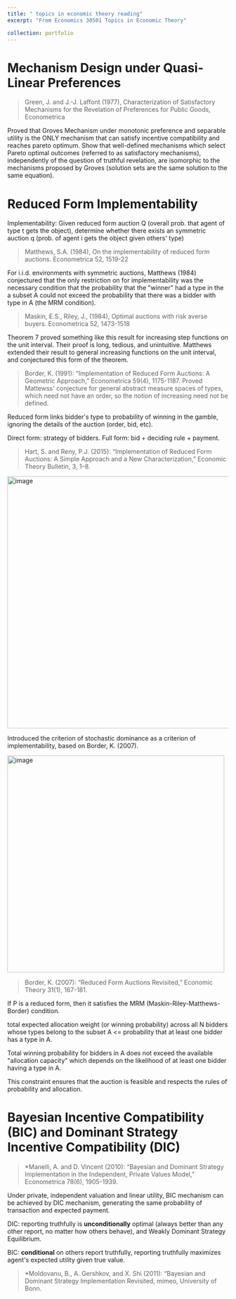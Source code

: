 ```yaml
---
title: " topics in economic theory reading"
excerpt: "From Economics 30501 Topics in Economic Theory"

collection: portfolio
---
```


# Mechanism Design under Quasi-Linear Preferences

> Green, J. and J.-J. Laffont (1977), Characterization of Satisfactory Mechanisms for the Revelation of Preferences for Public Goods, Econometrica

Proved that Groves Mechanism under monotonic preference and separable utility is the ONLY mechanism that can satisfy incentive compatibility and reaches pareto optimum. Show that well-defined mechanisms which select Pareto optimal outcomes (referred to as satisfactory mechanisms), independently of the question of truthful revelation, are  isomorphic to the mechanisms proposed by Groves (solution sets are the same solution to the same equation).

# Reduced Form Implementability

Implementability: Given reduced form auction Q (overall prob. that agent of type t gets the object), determine whether there exists an symmetric auction q (prob. of agent i gets the object given others' type)

> Matthews, S.A. (1984), On the implementability of reduced form auctions. Econometrica 52, 1519-22

For i.i.d. environments with symmetric auctions, Matthews (1984) conjectured that the only restriction on for implementability was the necessary condition that the probability that the "winner" had a type in the a subset A could not exceed the probability that there was a bidder with type in A (the MRM condition). 

> Maskin, E.S., Riley, J., (1984), Optimal auctions with risk averse buyers. Econometrica 52, 1473-1518

Theorem 7 proved something like this result for increasing step functions on the unit interval. Their proof is long, tedious, and unintuitive. Matthews extended their result to general increasing functions on the unit interval, and conjectured this form of the theorem. 

> Border, K. (1991): “Implementation of Reduced Form Auctions: A Geometric Approach,” Econometrica 59(4), 1175-1187.
Proved Mattewss' conjecture for general abstract measure spaces of types, which need not have an order, so the notion of increasing need not be defined.

Reduced form links bidder's type to probability of winning in the gamble, ignoring the details of the auction (order, bid, etc). 

Direct form: strategy of bidders. Full form: bid + deciding rule + payment. 

> Hart, S. and Reny, P.J. (2015): “Implementation of Reduced Form Auctions: A Simple Approach and a New Characterization,” Economic Theory Bulletin, 3, 1–8.

<img width="574" alt="image" src="https://github.com/user-attachments/assets/4405ed25-894a-46a5-8370-68520f49fbf9" />

Introduced the criterion of stochastic dominance as a criterion of implementability, based on Border, K. (2007).

<img width="494" alt="image" src="https://github.com/user-attachments/assets/633bb486-b274-4701-97e7-173ad77b7c6d" />

> Border, K. (2007): “Reduced Form Auctions Revisited,” Economic Theory 31(1), 167-181.

If P is a reduced form, then it satisfies the MRM (Maskin-Riley-Matthews-Border) condition.

total expected allocation weight (or winning probability) across all N bidders whose types belong to the subset A <= probability that at least one bidder has a type in A. 

Total winning probability for bidders in A does not exceed the available "allocation capacity" which depends on the likelihood of at least one bidder having a type in A.

This constraint ensures that the auction is feasible and respects the rules of probability and allocation.


# Bayesian Incentive Compatibility (BIC) and Dominant Strategy Incentive Compatibility (DIC)

> *Manelli, A. and D. Vincent (2010): “Bayesian and Dominant Strategy Implementation in the Independent, Private Values Model,” Econometrica 78(6), 1905-1939.

Under private, independent valuation and linear utility, BIC mechanism can be achieved by DIC mechanism, generating the same probability of transaction and expected payment.

DIC: reporting truthfully is **unconditionally** optimal (always better than any other report, no matter how others behave), and Weakly Dominant Strategy Equilibrium.

BIC: **conditional** on others report truthfully, reporting truthfully maximizes agent's expected utility given true value.

> *Moldovanu, B., A. Gershkov, and X. Shi (2011): “Bayesian and Dominant Strategy Implementation Revisited, mimeo, University of Bonn.





